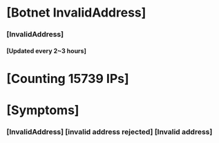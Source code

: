 # [Botnet InvalidAddress]
### [InvalidAddress]
#### [Updated every 2~3 hours]

# [Counting 15739 IPs]

# [Symptoms] 

###   [InvalidAddress] [invalid address rejected] [Invalid address]
